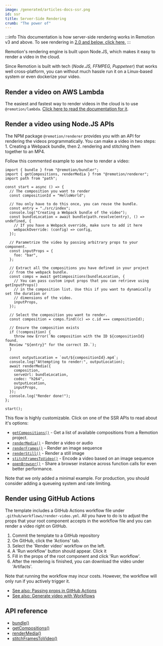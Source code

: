 ```yaml
---
image: /generated/articles-docs-ssr.png
id: ssr
title: Server-Side Rendering
crumb: "The power of"
---
```


:::info
This documentation is how server-side rendering works in Remotion v3 and above. To see rendering in [2.0 and below, click here.](/docs/ssr-legacy)
:::

Remotion's rendering engine is built upon Node.JS, which makes it easy to render a video in the cloud.

Since Remotion is built with tech (_Node.JS, FFMPEG, Puppeteer_) that works well cross-platform, you can without much hassle run it on a Linux-based system or even dockerize your video.

## Render a video on AWS Lambda

The easiest and fastest way to render videos in the cloud is to use `@remotion/lambda`. [Click here to read the documentation for it](/docs/lambda).

## Render a video using Node.JS APIs

The NPM package `@remotion/renderer` provides you with an API for rendering the videos programmatically. You can make a video in two steps: 1. Creating a Webpack bundle, then 2. rendering and stitching them together to an MP4.

Follow this commented example to see how to render a video:

```tsx twoslash
import { bundle } from "@remotion/bundler";
import { getCompositions, renderMedia } from "@remotion/renderer";
import path from "path";

const start = async () => {
  // The composition you want to render
  const compositionId = "HelloWorld";

  // You only have to do this once, you can reuse the bundle.
  const entry = "./src/index";
  console.log("Creating a Webpack bundle of the video");
  const bundleLocation = await bundle(path.resolve(entry), () => undefined, {
    // If you have a Webpack override, make sure to add it here
    webpackOverride: (config) => config,
  });

  // Parametrize the video by passing arbitrary props to your component.
  const inputProps = {
    foo: "bar",
  };

  // Extract all the compositions you have defined in your project
  // from the webpack bundle.
  const comps = await getCompositions(bundleLocation, {
    // You can pass custom input props that you can retrieve using getInputProps()
    // in the composition list. Use this if you want to dynamically set the duration or
    // dimensions of the video.
    inputProps,
  });

  // Select the composition you want to render.
  const composition = comps.find((c) => c.id === compositionId);

  // Ensure the composition exists
  if (!composition) {
    throw new Error(`No composition with the ID ${compositionId} found.
  Review "${entry}" for the correct ID.`);
  }

  const outputLocation = `out/${compositionId}.mp4`;
  console.log("Attempting to render:", outputLocation);
  await renderMedia({
    composition,
    serveUrl: bundleLocation,
    codec: "h264",
    outputLocation,
    inputProps,
  });
  console.log("Render done!");
};

start();
```

This flow is highly customizable. Click on one of the SSR APIs to read about it's options:

- [`getCompositions()`](/docs/renderer/get-compositions) - Get a list of available compositions from a Remotion project.
- [`renderMedia()`](/docs/renderer/render-media) - Render a video or audio
- [`renderFrames()`](/docs/renderer/render-frames) - Render an image sequence
- [`renderStill()`](/docs/renderer/render-still) - Render a still image
- [`stitchFramesToVideo()`](/docs/renderer/stitch-frames-to-video) - Encode a video based on an image sequence
- [`openBrowser()`](/docs/renderer/open-browser) - Share a browser instance across function calls for even better performance.

Note that we only added a minimal example. For production, you should consider adding a queueing system and rate limiting.

## Render using GitHub Actions

The template includes a GitHub Actions workflow file
under `.github/workflows/render-video.yml`. All you have to do is to adjust the props that your root component accepts in the workflow file and you can render a video right on GitHub.

1. Commit the template to a GitHub repository
2. On GitHub, click the 'Actions' tab.
3. Select the 'Render video' workflow on the left.
4. A 'Run workflow' button should appear. Click it
5. Fill in the props of the root component and click 'Run workflow'.
6. After the rendering is finished, you can download the video under 'Artifacts'.

Note that running the workflow may incur costs. However, the workflow will only run if you actively trigger it.

- [See also: Passing props in GitHub Actions](/docs/parametrized-rendering#passing-props-in-github-actions)
- [See also: Generate video with Workflows](/docs/workflows-integration)

## API reference

- [bundle()](/docs/bundle)
- [getCompositions()](/docs/renderer/get-compositions)
- [renderMedia()](/docs/renderer/render-media)
- [stitchFramesToVideo()](/docs/renderer/stitch-frames-to-video)
